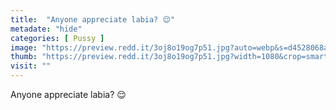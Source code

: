 ```yaml
---
title:  "Anyone appreciate labia? 😌"
metadate: "hide"
categories: [ Pussy ]
image: "https://preview.redd.it/3oj8o19og7p51.jpg?auto=webp&s=d4528068ab203fba4eda975873e8eb9facdc2033"
thumb: "https://preview.redd.it/3oj8o19og7p51.jpg?width=1080&crop=smart&auto=webp&s=066f3cb99a846f6729f34ffb5d7b41d16bbce74b"
visit: ""
---
```

Anyone appreciate labia? 😌
